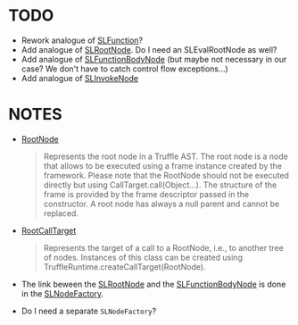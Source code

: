 # TODO

- Rework analogue of [SLFunction](https://github.com/graalvm/simplelanguage/blob/master/language/src/main/java/com/oracle/truffle/sl/runtime/SLFunction.java)?
- Add analogue of [SLRootNode](https://github.com/graalvm/simplelanguage/blob/master/language/src/main/java/com/oracle/truffle/sl/nodes/SLRootNode.java). Do I need an SLEvalRootNode as well?
- Add analogue of [SLFunctionBodyNode](https://github.com/graalvm/simplelanguage/blob/master/language/src/main/java/com/oracle/truffle/sl/nodes/controlflow/SLFunctionBodyNode.java) (but maybe not necessary in our case? We don't have to catch control flow exceptions...)
- Add analogue of [SLInvokeNode](https://github.com/graalvm/simplelanguage/blob/master/language/src/main/java/com/oracle/truffle/sl/nodes/expression/SLInvokeNode.java)

# NOTES

- [RootNode](https://www.graalvm.org/truffle/javadoc/com/oracle/truffle/api/nodes/RootNode.html)

   > Represents the root node in a Truffle AST. The root node is a node that allows to be executed using a frame instance created by the framework. Please note that the RootNode should not be executed directly but using CallTarget.call(Object...). The structure of the frame is provided by the frame descriptor passed in the constructor. A root node has always a null parent and cannot be replaced.

- [RootCallTarget](https://www.graalvm.org/truffle/javadoc/com/oracle/truffle/api/RootCallTarget.html)

  > Represents the target of a call to a RootNode, i.e., to another tree of nodes. Instances of this class can be created using TruffleRuntime.createCallTarget(RootNode).

- The link beween the [SLRootNode](https://www.graalvm.org/truffle/javadoc/com/oracle/truffle/api/nodes/RootNode.html) and the [SLFunctionBodyNode](https://github.com/danidiaz/simplelanguage/blob/master/language/src/main/java/com/oracle/truffle/sl/nodes/controlflow/SLFunctionBodyNode.java) is done in the [SLNodeFactory](https://github.com/danidiaz/simplelanguage/blob/master/language/src/main/java/com/oracle/truffle/sl/parser/SLNodeFactory.java).

- Do I need a separate `SLNodeFactory`?
